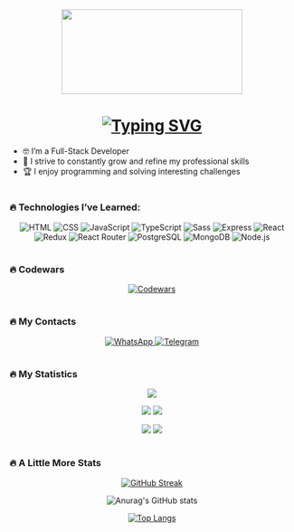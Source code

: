<div id="header" align="center" background="#FF00C0">

  <img src="https://media.giphy.com/media/Q8xuJjjxQHHJdHn7gJ/giphy.gif" width="320" height="150">

  <h1>
    <a href="https://git.io/typing-svg">
      <img src="https://readme-typing-svg.herokuapp.com?font=Rubik+&weight=600&size=25&duration=1000&pause=1000&color=7900F7&background=00A4FF00&center=true&vCenter=true&repeat=true&width=500&lines=Hello%2C+my+name+is+Vladislav%3B+I+am+a+developer.+Welcome%21" alt="Typing SVG" />
    </a>
  </h1>
</div>

- :nerd_face: I’m a Full-Stack Developer  
- :100: I strive to constantly grow and refine my professional skills  
- :trophy: I enjoy programming and solving interesting challenges  

#
### :fire: Technologies I’ve Learned:

<div id="badges" align="center">
  <img src="https://img.shields.io/badge/HTML5-E34F26?style=for-the-badge&logo=html5&logoColor=white" alt="HTML"/>	
  <img src="https://img.shields.io/badge/CSS3-1572B6?&style=for-the-badge&logo=css3&logoColor=white" alt="CSS"/>
  <img src="https://img.shields.io/badge/JavaScript-F7DF1E?style=for-the-badge&logo=javascript&logoColor=black" alt="JavaScript"/>
  <img src="https://img.shields.io/badge/TypeScript-007ACC?style=for-the-badge&logo=typescript&logoColor=white" alt="TypeScript"/>
  <img src="https://img.shields.io/badge/Sass-CC6699?style=for-the-badge&logo=sass&logoColor=white" alt="Sass"/>
  <img src="https://img.shields.io/badge/Express.js-404D59?style=for-the-badge" alt="Express"/>
  <img src="https://img.shields.io/badge/React-20232A?style=for-the-badge&logo=react&logoColor=61DAFB" alt="React"/>
  <img src="https://img.shields.io/badge/Redux-593D88?style=for-the-badge&logo=redux&logoColor=white" alt="Redux"/>
  <img src="https://img.shields.io/badge/React_Router-CA4245?style=for-the-badge&logo=react-router&logoColor=white" alt="React Router"/>
  <img src="https://img.shields.io/badge/PostgreSQL-316192?style=for-the-badge&logo=postgresql&logoColor=white" alt="PostgreSQL"/>
  <img src="https://img.shields.io/badge/MongoDB-4EA94B?style=for-the-badge&logo=mongodb&logoColor=white" alt="MongoDB"/>
  <img src="https://img.shields.io/badge/Node.js-43853D?style=for-the-badge&logo=node.js&logoColor=white" alt="Node.js"/>
</div>

#
### :fire: Codewars
<div align="center">
  <a href="https://www.codewars.com/users/CHaPiOn777" target="_blank">
    <img src="https://www.codewars.com/users/CHaPiOn777/badges/large" alt="Codewars"/>
  </a>
</div>

#
### :fire: My Contacts
<div id="social" align="center">
  <a href="https://api.whatsapp.com/send?phone=89523080671" target="_blank">
    <img src="https://img.shields.io/badge/WhatsApp-25D366?style=for-the-badge&logo=whatsapp&logoColor=white" alt="WhatsApp"/>
  </a>
  <a href="https://t.me/+79523080671" target="_blank">
    <img src="https://img.shields.io/badge/Telegram-2CA5E0?style=for-the-badge&logo=telegram&logoColor=white" alt="Telegram"/>
  </a>
</div>

#
### :fire: My Statistics
<dl align="center">  
  
  ![](https://github-profile-summary-cards.vercel.app/api/cards/profile-details?username=CHaPiOn777&theme=cobalt&locale=en)

  ![](https://github-profile-summary-cards.vercel.app/api/cards/most-commit-language?username=CHaPiOn777&theme=cobalt&locale=en)
  ![](https://github-profile-summary-cards.vercel.app/api/cards/repos-per-language?username=CHaPiOn777&theme=cobalt&locale=en)

  ![](https://github-profile-summary-cards.vercel.app/api/cards/stats?username=CHaPiOn777&theme=cobalt&locale=en)
  ![](https://github-profile-summary-cards.vercel.app/api/cards/productive-time?username=CHaPiOn777&theme=cobalt&locale=en)
</dl>

#
### :fire: A Little More Stats
<dl align="center">  
  
  [![GitHub Streak](https://streak-stats.demolab.com?user=CHaPiOn777&theme=react&hide_border=false&locale=ru&mode=weekly&background=20%2C008990%2C38017E)](https://git.io/streak-stats&locale=en)

  ![Anurag's GitHub stats](https://github-readme-stats.vercel.app/api?username=CHaPiOn777&center=true&show_icons=true&icon_color=40e0d0&theme=cobalt&bg_color=20%2C008990%2C38017E&locale=en)

  [![Top Langs](https://github-readme-stats.vercel.app/api/top-langs/?username=CHaPiOn777&layout=compact&theme=cobalt&bg_color=20%2C008990%2C38017E)](https://github.com/anuraghazra/github-readme-stats&locale=en)
</dl>
